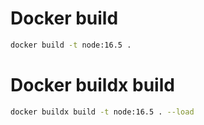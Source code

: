# Docker build
```sh
docker build -t node:16.5 .
```

# Docker buildx build
```sh
docker buildx build -t node:16.5 . --load
```
